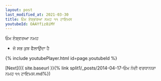 ```yaml
---
layout: post
last_modified_at: 2021-03-30
title: ਓਮ ਏਸ਼੍ਵਰਆ ਨਮਹ ੧੧ ਟਾਇਮਸ
youtubeId: OAAYfiz8iMY
---
```

 
 
 ਓਮ ਏਸ਼੍ਵਰਆ ਨਮਹ  
 
 -  ਜੋ ਸਭ ਕੁਝ ਫੈਲਾਉਂਦਾ ਹੈ 
 
  
 
  
 
 
 
 
 
 


{% include youtubePlayer.html id=page.youtubeId %}
 
[Next]({{ site.baseurl }}{% link  split1/_posts/2014-04-17-ਓਮ ਨੰਦੀ ਵਰਧਾਨਯਾ ਨਮਹ ੧੧ ਟਾਇਮਸ.md%})
 
